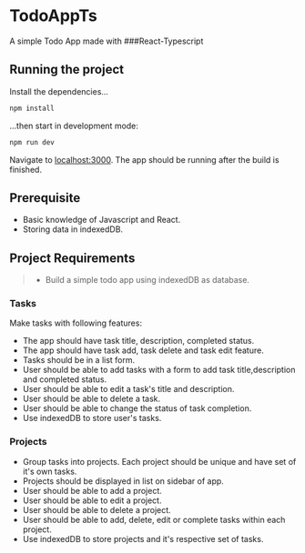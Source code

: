 # TodoAppTs

A simple Todo App made with ###React-Typescript

## Running the project

Install the dependencies...

```bash
npm install
```

...then start in development mode:

```bash
npm run dev
```

Navigate to [localhost:3000](http://localhost:3000). The app should be running after the build is finished.

## Prerequisite

- Basic knowledge of Javascript and React.
- Storing data in indexedDB.

## Project Requirements

> - Build a simple todo app using indexedDB as database.

### Tasks

Make tasks with following features:

- The app should have task title, description, completed status.
- The app should have task add, task delete and task edit feature.
- Tasks should be in a list form.
- User should be able to add tasks with a form to add task title,description and completed status.
- User should be able to edit a task's title and description.
- User should be able to delete a task.
- User should be able to change the status of task completion.
- Use indexedDB to store user's tasks.

### Projects

- Group tasks into projects. Each project should be unique and have set of it's own tasks.
- Projects should be displayed in list on sidebar of app.
- User should be able to add a project.
- User should be able to edit a project.
- User should be able to delete a project.
- User should be able to add, delete, edit or complete tasks within each project.
- Use indexedDB to store projects and it's respective set of tasks.
